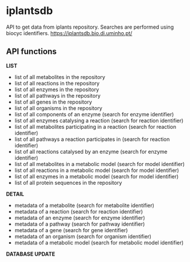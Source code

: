 # iplantsdb
API to get data from iplants repository.
Searches are performed using biocyc identifiers.
https://iplantsdb.bio.di.uminho.pt/

## API functions

**LIST**

- list of all metabolites in the repository
- list of all reactions in the repository
- list of all enzymes in the repository
- list of all pathways in the repository
- list of all genes in the repository
- list of all organisms in the repository
- list of all components of an enzyme (search for enzyme identifier)
- list of all enzymes catalysing a reaction (search for reaction identifier)
- list of all metabolites participating in a reaction (search for reaction identifier)
- list of all pathways a reaction participates in (search for reaction identifier)
- list of all reactions catalysed by an enzyme (search for enzyme identifier)
- list of all metabolites in a metabolic model (search for model identifier)
- list of all reactions in a metabolic model (search for model identifier)
- list of all enzymes in a metabolic model (search for model identifier)
- list of all protein sequences in the repository

**DETAIL**

- metadata of a metabolite (search for metabolite identifier)
- metadata of a reaction (search for reaction identifier)
- metadata of an enzyme (search for enzyme identifier)
- metadata of a pathway (search for pathway identifier)
- metadata of a gene (search for gene identifier)
- metadata of an organism (search for organism identifier)
- metadata of a metabolic model (search for metabolic model identifier)

**DATABASE UPDATE**